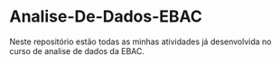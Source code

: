 # Analise-De-Dados-EBAC
Neste repositório estão todas as minhas atividades já desenvolvida no curso de analise de dados da EBAC.
